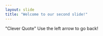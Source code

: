 ```yaml
---
layout: slide
title: "Welcome to our second slide!"
---
```

"Clever Quote"
Use the left arrow to go back!
